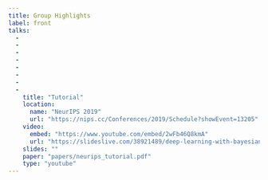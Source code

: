 ```yaml
---
title: Group Highlights
label: front
talks:
  -
  -
  -
  -
  -
  -
  -
  -
    title: "Tutorial"
    location:
      name: "NeurIPS 2019"
      url: "https://nips.cc/Conferences/2019/Schedule?showEvent=13205"
    video:
      embed: "https://www.youtube.com/embed/2wFb46Q8kmA"
      url: "https://slideslive.com/38921489/deep-learning-with-bayesian-principles"
    slides: ""
    paper: "papers/neurips_tutorial.pdf"
    type: "youtube"
---
```

